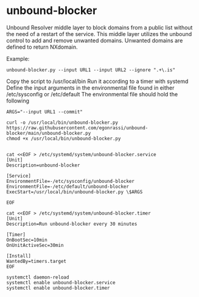 # unbound-blocker
Unbound Resolver middle layer to block domains from a public list without the need of a restart of the service.
This middle layer utilizes the unbound control to add and remove unwanted domains. Unwanted domains are defined to return NXdomain.

Example:
```
unbound-blocker.py --input URL1 --input URL2 --ignore ".+\.is"
```

Copy the script to /usr/local/bin
Run it according to a timer with systemd
Define the input arguments in the environmental file found in either /etc/sysconfig or /etc/default
The environmental file should hold the following
```
ARGS="--input URL1 --commit"
```

```
curl -o /usr/local/bin/unbound-blocker.py https://raw.githubusercontent.com/egonrassi/unbound-blocker/main/unbound-blocker.py 
chmod +x /usr/local/bin/unbound-blocker.py


cat <<EOF > /etc/systemd/system/unbound-blocker.service
[Unit]
Description=unbound-blocker

[Service]
EnvironmentFile=-/etc/sysconfig/unbound-blocker
EnvironmentFile=-/etc/default/unbound-blocker
ExecStart=/usr/local/bin/unbound-blocker.py \$ARGS

EOF

cat <<EOF > /etc/systemd/system/unbound-blocker.timer
[Unit]
Description=Run unbound-blocker every 30 minutes

[Timer]
OnBootSec=10min
OnUnitActiveSec=30min

[Install]
WantedBy=timers.target
EOF

systemctl daemon-reload
systemctl enable unbound-blocker.service
systemctl enable unbound-blocker.timer
```
